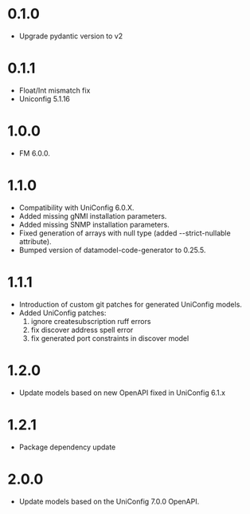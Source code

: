 # 0.1.0
- Upgrade pydantic version to v2

# 0.1.1
- Float/Int mismatch fix
- Uniconfig 5.1.16

# 1.0.0
- FM 6.0.0.

# 1.1.0
- Compatibility with UniConfig 6.0.X.
- Added missing gNMI installation parameters.
- Added missing SNMP installation parameters.
- Fixed generation of arrays with null type
  (added --strict-nullable attribute).
- Bumped version of datamodel-code-generator to 0.25.5.

# 1.1.1
- Introduction of custom git patches for generated UniConfig models.
- Added UniConfig patches:
  1. ignore createsubscription ruff errors
  2. fix discover address spell error
  3. fix generated port constraints in discover model

# 1.2.0
- Update models based on new OpenAPI fixed in UniConfig 6.1.x

# 1.2.1
- Package dependency update

# 2.0.0
- Update models based on the UniConfig 7.0.0 OpenAPI.
